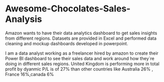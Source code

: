 # Awesome-Chocolates-Sales-Analysis

Amazon wants to have their data analytics dashboard to get sales
insights from different regions. Datasets are provided in Excel and performed data cleaning and mockup dashboards developed in powerpoint.

I am a data analyst working as a freelancer hired by amazon to
create their Power BI dashboard to see their sales data and work
around how they`re doing in different sales regions. United Kingdom is performing more in total profit by dyanmic P/L is of 27% than other countries like Australia 26% , France 16%,canada 6%
